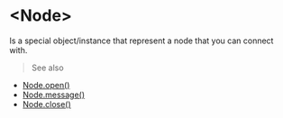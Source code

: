 # &lt;Node&gt;

Is a special object/instance that represent a node that you can connect with.

> See also

-   [Node.open()](/api/javascript/node-open)
-   [Node.message()](/api/javascript/node-message)
-   [Node.close()](/api/javascript/node-close)
